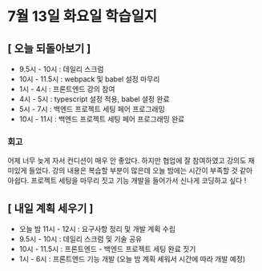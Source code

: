 # 7월 13일 화요일 학습일지

## [ 오늘 되돌아보기 ]

- 9.5시 - 10시 : 데일리 스크럼
- 10시 - 11.5시 : webpack 및 babel 설정 마무리
- 1시 - 4시 : 프론트엔드 강의 참여
- 4시 - 5시 : typescript 설정 적용, babel 설정 완료
- 5시 - 7시 : 백엔드 프로젝트 세팅 페어 프로그래밍
- 10시 - 11시 : 백엔드 프로젝트 세팅 페어 프로그래밍 완료

### 회고

어제 너무 늦게 자서 컨디션이 매우 안 좋았다. 하지만 협업에 잘 참여하였고 강의도 재미있게 들었다.
강의 내용은 복습할 부분이 많은데 오늘 밤에는 시간이 부족할 것 같아 아쉽다.
프로젝트 세팅을 마무리 짓고 기능 개발을 들어가서 신나게 코딩하고 싶다 !

## [ 내일 계획 세우기 ]

- 오늘 밤 11시 - 12시 : 요구사항 정리 및 개발 계획 수립
- 9.5시 - 10시 : 데일리 스크럼 및 기술 공유
- 10시 - 11.5시 : 프론트엔드 - 백엔드 프로젝트 세팅 완료 짓기
- 1시 - 6시 : 프론트엔드 기능 개발 (오늘 밤 계획 세워서 시간에 따라 개발 예정)
